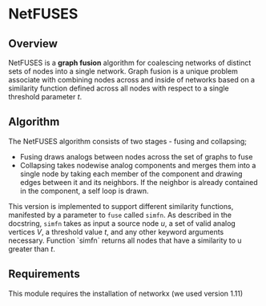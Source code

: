 # NetFUSES
## Overview

<p>
NetFUSES is a <b>graph fusion</b> algorithm for coalescing networks of distinct sets of nodes into 
a single network. Graph fusion is a unique problem associate with combining nodes across and inside of networks
based on a similarity function defined across all nodes with respect to a single threshold parameter <i>t</i>.
</p> 

<h2>Algorithm</h2> 

<p>
The NetFUSES algorithm consists of two stages - fusing and collapsing;
<ul>
<li> Fusing draws analogs between nodes across the set of graphs to fuse </li>
<li> Collapsing takes nodewise analog components and merges them into a single node
    by taking each member of the component and drawing edges between it and its neighbors.
    If the neighbor is already contained in the component, a self loop is drawn.
</li>
</ul>
</p>
<p>
This version is implemented to support different similarity functions, manifested
by a parameter to <code>fuse</code> called <code>simfn</code>. As described in the docstring, <code>simfn</code>
takes as input a source node <i>u</i>, a set of valid analog vertices <i>V</i>, a threshold value <i>t</i>,
and any other keyword arguments necessary. Function `simfn` returns all nodes that have a similarity to u greater than <i>t</i>.
</p>

<h2>Requirements</h2>
<p>
This module requires the installation of networkx (we used version 1.11)
</p>
